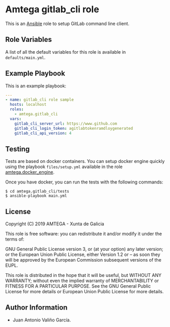 # Amtega gitlab_cli role

This is an [Ansible](http://www.ansible.com) role to setup GitLab command line client.

## Role Variables

A list of all the default variables for this role is available in `defaults/main.yml`.

## Example Playbook

This is an example playbook:

``` yaml
---
- name: gitlab_cli role sample
  hosts: localhost
  roles:  
    - amtega.gitlab_cli
  vars:    
    gitlab_cli_server_url: https://www.github.com
    gitlab_cli_login_token: agitlabtokenramdloygenerated
    gitlab_cli_api_version: 4
```

## Testing

Tests are based on docker containers. You can setup docker engine quickly using the playbook `files/setup.yml` available in the role [amtega.docker_engine](https://galaxy.ansible.com/amtega/docker_engine).

Once you have docker, you can run the tests with the following commands:

```shell
$ cd amtega.gitlab_cli/tests
$ ansible-playbook main.yml
```

## License

Copyright (C) 2019 AMTEGA - Xunta de Galicia

This role is free software: you can redistribute it and/or modify it under the terms of:

GNU General Public License version 3, or (at your option) any later version; or the European Union Public License, either Version 1.2 or – as soon they will be approved by the European Commission ­subsequent versions of the EUPL.

This role is distributed in the hope that it will be useful, but WITHOUT ANY WARRANTY; without even the implied warranty of MERCHANTABILITY or FITNESS FOR A PARTICULAR PURPOSE.  See the GNU General Public License for more details or European Union Public License for more details.

## Author Information

- Juan Antonio Valiño García.
